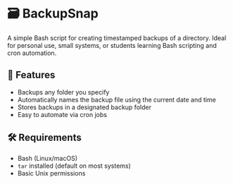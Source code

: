 # 🗃️ BackupSnap

A simple Bash script for creating timestamped backups of a directory. Ideal for personal use, small systems, or students learning Bash scripting and cron automation.

## 📌 Features

- Backups any folder you specify
- Automatically names the backup file using the current date and time
- Stores backups in a designated backup folder
- Easy to automate via cron jobs

## 🛠️ Requirements

- Bash (Linux/macOS)
- `tar` installed (default on most systems)
- Basic Unix permissions

